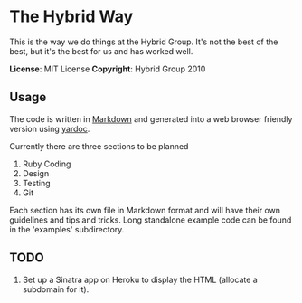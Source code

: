 The Hybrid Way
===========

This is the way we do things at the Hybrid Group. It's not the best of the best, but it's the best for us and has worked well.

**License**:      MIT License
**Copyright**:    Hybrid Group 2010


Usage
--------

The code is written in [Markdown](http://daringfireball.net/projects/markdown/) and generated into a web browser friendly version using [yardoc](http://yardoc.org).

Currently there are three sections to be planned

1. Ruby Coding
2. Design
3. Testing
4. Git

Each section has its own file in Markdown format and will have their own guidelines and tips and tricks. Long standalone example code can be found in the 'examples' subdirectory.


TODO
--------

1. Set up a Sinatra app on Heroku to display the HTML (allocate a subdomain for it).
